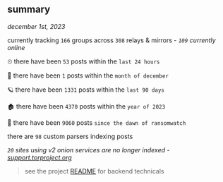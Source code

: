 
## summary
_december 1st, 2023_

currently tracking `166` groups across `308` relays & mirrors - _`109` currently online_

⏲ there have been `53` posts within the `last 24 hours`

🦈 there have been `1` posts within the `month of december`

🪐 there have been `1331` posts within the `last 90 days`

🏚 there have been `4370` posts within the `year of 2023`

🦕 there have been `9060` posts `since the dawn of ransomwatch`

there are `98` custom parsers indexing posts

_`20` sites using v2 onion services are no longer indexed - [support.torproject.org](https://support.torproject.org/onionservices/v2-deprecation/)_

> see the project [README](https://github.com/joshhighet/ransomwatch#ransomwatch--) for backend technicals
